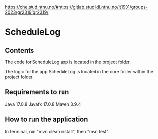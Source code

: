 https://che.stud.ntnu.no/#https://gitlab.stud.idi.ntnu.no/it1901/groups-2023/gr2319/gr2319/

# ScheduleLog

## Contents
The code for ScheduleLog app is located in the project folder.

The logic for the app ScheduleLog is located in the core folder within the project folder

## Requirements to run
Java 17.0.8
Javafx 17.0.8
Maven 3.9.4

## How to run the application
In terminal, run "mvn clean install", then "mvn test".







